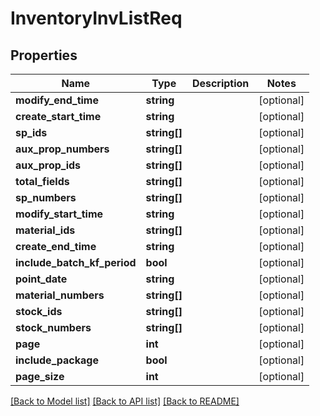 # InventoryInvListReq

## Properties
Name | Type | Description | Notes
------------ | ------------- | ------------- | -------------
**modify_end_time** | **string** |  | [optional] 
**create_start_time** | **string** |  | [optional] 
**sp_ids** | **string[]** |  | [optional] 
**aux_prop_numbers** | **string[]** |  | [optional] 
**aux_prop_ids** | **string[]** |  | [optional] 
**total_fields** | **string[]** |  | [optional] 
**sp_numbers** | **string[]** |  | [optional] 
**modify_start_time** | **string** |  | [optional] 
**material_ids** | **string[]** |  | [optional] 
**create_end_time** | **string** |  | [optional] 
**include_batch_kf_period** | **bool** |  | [optional] 
**point_date** | **string** |  | [optional] 
**material_numbers** | **string[]** |  | [optional] 
**stock_ids** | **string[]** |  | [optional] 
**stock_numbers** | **string[]** |  | [optional] 
**page** | **int** |  | [optional] 
**include_package** | **bool** |  | [optional] 
**page_size** | **int** |  | [optional] 

[[Back to Model list]](../README.md#documentation-for-models) [[Back to API list]](../README.md#documentation-for-api-endpoints) [[Back to README]](../README.md)


